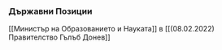 ### Държавни Позиции
[[Министър на Образованието и Науката]] в [[(08.02.2022) Правителство Гълъб Донев]]